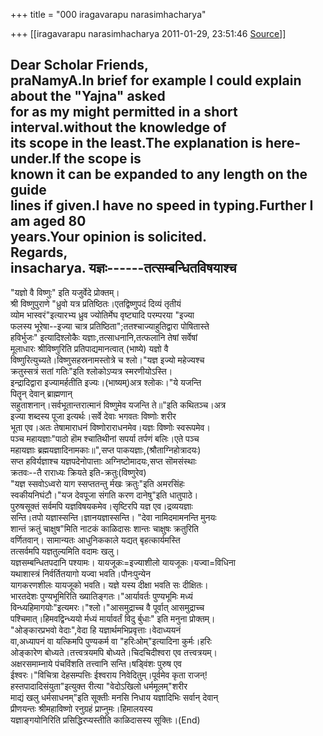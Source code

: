 +++
title = "000 iragavarapu narasimhacharya"

+++
[[iragavarapu narasimhacharya	2011-01-29, 23:51:46 [Source](https://groups.google.com/g/bvparishat/c/u-8IuErtsg8)]]



Dear Scholar Friends,  
praNamyA.In brief for example I could explain about the "Yajna" asked  
for as my might permitted in a short interval.without the knowledge of  
its scope in the least.The explanation is here-under.If the scope is  
known it can be expanded to any length on the guide  
lines if given.I have no speed in typing.Further I am aged 80  
years.Your opinion is solicited.  
Regards,  
insacharya. यज्ञः------तत्सम्बन्धितविषयाश्च  
------------------------------  
"यज्ञो वै विष्णुः" इति यजुर्वेदे प्रोक्तम्।  
श्री विष्णुपुराणे "ध्रुवो यत्र प्रतिष्ठितः।एतद्विष्णुपदं दिव्यं तृतीयं  
व्योम भास्वरं"इत्यारभ्य ध्रुव ज्योतिर्मेघ वृष्ट्यादि परम्परया "इज्या  
फलस्य भूरेषा--इज्या चात्र प्रतिष्ठिता";ततश्चाज्याहुतिद्वारा पोषितास्ते  
हविर्भुजः" इत्यादिश्लोकैः यज्ञाः,तत्साधनानि,तत्फलानि तेषां सर्वेषां  
मूलाधारः श्रीविष्णुरिति प्रतिपाद्यमानत्वात् (भाष्ये) यज्ञो वै  
विष्णुरित्युच्यते।विष्णुसहस्रनामस्तोत्रे च श्लो।"यज्ञ इज्यो महेज्यश्च  
क्रतुस्सत्रं सतां गतिः"इति श्लोकोऽप्यत्र स्मरणीयोऽस्ति।  
इन्द्रादिद्वारा इज्यामर्हतीति इज्यः।(भाष्यम्)अत्र श्लोकः।"ये यजन्ति  
पितॄन् देवान् ब्राह्मणान्  
सहुताशनान्।सर्वभूतान्तरात्मानं विष्णुमेव यजन्ति ते॥"इति कथितञ्च।अत्र  
इज्या शब्दस्य पूजा इत्यर्थः।सर्वे देवाः भगवतः विष्णोः शरीर  
भूता एव।अतः तेषामाराधनं विष्णोराराधनमेव।यज्ञः विष्णोः स्वरूपमेव।  
पञ्च महायज्ञाः"पाठो हॊम श्चातिथीनां सपर्या तर्पणं बलिः।एते पञ्च  
महायज्ञाः ब्रह्मयज्ञादिनामकाः॥",सप्त पाकयज्ञाः,(श्रौताग्निहोत्रादयः)  
सप्त हविर्यज्ञाश्च यज्ञपदेनोपात्ताः अग्निष्टोमादयः,सप्त सॊमसंस्थाः  
क्रतवः--तै राराध्यः क्रियते इति-क्रतुः(विष्णुरेव)  
"यज्ञ स्सवोऽध्वरो याग स्सप्ततन्तु र्मखः क्रतुः"इति अमरसिंहः  
स्वकीयनिघंटौ।"यज देवपूजा संगति करण दानेषु"इति धातुपाठे।  
पुरुषसूक्तं सर्वमपि यज्ञविषयकमेव।सृष्टिरपि यज्ञ एव।द्रव्ययज्ञाः  
सन्ति।तपो यज्ञास्सन्ति।ज्ञानयज्ञास्सन्ति। "देवा नामिदमामनन्ति मुनयः  
शान्तं क्रतुं चाक्षुष"मिति नाटकं काळिदासः शान्तः चाक्षुषः क्रतुरिति  
वर्णितवान्। सामान्यतः आधुनिककाले यद्यत् बृहत्कार्यमस्ति  
तत्सर्वमपि यज्ञतुल्यमिति वदामः खलु।  
यज्ञसम्बन्धितपदानि पश्यामः। यायजूकः=इज्याशीलो यायजूकः।यज्वा=विधिना  
यथाशास्त्रं निर्वर्तितयागो यज्वा भवति।पौनःपुन्येन  
यागकरणशीलः यायजूको भवति। यज्ञे यस्य दीक्षा भवति सः दीक्षितः।  
भारतदेशः पुण्यभूमिरिति ख्यातिङ्गतः।"आर्यावर्तः पुण्यभूमिः मध्यं  
विन्ध्यहिमागयोः"इत्यमरः।"श्लो।"आसमुद्राच्च वै पूर्वात् आसमुद्राच्च  
पश्चिमात्।हिमवद्विन्ध्ययो र्मध्यं मार्यावर्तं विदु र्बुधाः" इति मनुना प्रोक्तम्।  
"ओङ्कारप्रभवो वेदाः",वेदा हि यज्ञार्थमभिप्रवृत्ताः।वेदाध्ययनं  
वा,अध्यापनं वा यत्किमपि पुण्यकर्म वा "हरिःओम्"इत्यादिना कुर्मः।हरिः  
ओङ्कारेण बोध्यते।तत्त्वत्रयमपि बोध्यते।चिदचिदीश्वरा एव तत्त्वत्रयम्।  
अक्षरसमाम्नाये पंचविंशति तत्त्वानि सन्ति।षड्विंशः पुरुष एव  
ईश्वरः।"विचित्रा देहसम्पत्तिः ईश्वराय निवेदितुम्।पूर्वमेव कृता राजन्!  
हस्तपादादिसंयुता"इत्युक्त रीत्या "वेदोऽखिलो धर्ममूलम्"शरीर  
माद्यं खलु धर्मसाधनम्"इति सूक्तीः मनसि निधाय यज्ञादिभिः सर्वान् देवान्  
प्रीणयन्तः श्रीमहाविष्णो रनुग्रहं प्राप्नुमः।हिमालयस्य  
यज्ञाङ्गयोनिरिति प्रसिद्धिरप्यस्तीति काळिदासस्य सूक्तिः।(End)  

